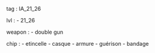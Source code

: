 tag : IA_21_26

lvl : - 21_26

weapon : - double gun

chip : 	- etincelle 
	- casque
	- armure
	- guérison
	- bandage

